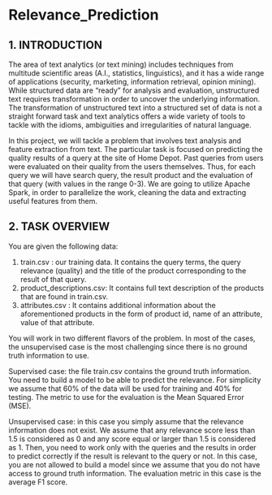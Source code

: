 # Relevance_Prediction

## 1. INTRODUCTION

The area of text analytics (or text mining) includes techniques from multitude scientific areas (A.I., statistics,
linguistics), and it has a wide range of applications (security, marketing, information retrieval, opinion
mining). While structured data are “ready” for analysis and evaluation, unstructured text requires
transformation in order to uncover the underlying information. The transformation of unstructured text into a
structured set of data is not a straight forward task and text analytics offers a wide variety of tools to tackle
with the idioms, ambiguities and irregularities of natural language.

In this project, we will tackle a problem that involves text analysis and feature extraction from text. The
particular task is focused on predicting the quality results of a query at the site of Home Depot. Past queries
from users were evaluated on their quality from the users themselves. Thus, for each query we will have
search query, the result product and the evaluation of that query (with values in the range 0-3). We are going
to utilize Apache Spark, in order to parallelize the work, cleaning the data and extracting useful features from
them.

## 2. TASK OVERVIEW

You are given the following data:
1. train.csv : our training data. It contains the query terms, the query relevance (quality) and the title of
the product corresponding to the result of that query.
2. product_descriptions.csv: It contains full text description of the products that are found in train.csv.
3. attributes.csv : It contains additional information about the aforementioned products in the form of
product id, name of an attribute, value of that attribute.

You will work in two different flavors of the problem. In most of the cases, the unsupervised case is the most
challenging since there is no ground truth information to use.

Supervised case: the file train.csv contains the ground truth information. You need to build a model to be
able to predict the relevance. For simplicity we assume that 60% of the data will be used for training and
40% for testing. The metric to use for the evaluation is the Mean Squared Error (MSE).

Unsupervised case: in this case you simply assume that the relevance information does not exist. We assume
that any relevance score less than 1.5 is considered as 0 and any score equal or larger than 1.5 is considered
as 1. Then, you need to work only with the queries and the results in order to predict correctly if the result is
relevant to the query or not. In this case, you are not allowed to build a model since we assume that you do
not have access to ground truth information. The evaluation metric in this case is the average F1 score.

